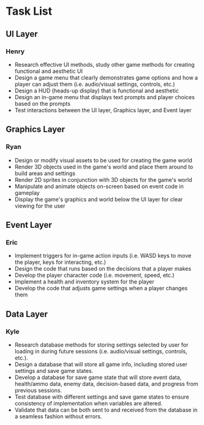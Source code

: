 # **Task List**

## **UI Layer**
### **Henry**
- Research effective UI methods, study other game methods for creating functional and aesthetic UI
- Design a game menu that clearly demonstrates game options and how a player can adjust them (i.e. audio/visual settings, controls, etc.)
- Design a HUD (heads-up display) that is functional and aesthetic
- Design an in-game menu that displays text prompts and player choices based on the prompts
- Test interactions between the UI layer, Graphics layer, and Event layer

## **Graphics Layer**
### **Ryan**
- Design or modify visual assets to be used for creating the game world
- Render 3D objects used in the game's world and place them around to build areas and settings
- Render 2D sprites in conjunction with 3D objects for the game's world
- Manipulate and animate objects on-screen based on event code in gameplay
- Display the game's graphics and world below the UI layer for clear viewing for the user

## **Event Layer**
### **Eric**
- Implement triggers for in-game action inputs (i.e. WASD keys to move the player, keys for interacting, etc.)
- Design the code that runs based on the decisions that a player makes
- Develop the player character code (i.e. movement, speed, etc.)
- Implement a health and inventory system for the player
- Develop the code that adjusts game settings when a player changes them

## **Data Layer**
### **Kyle**
- Research database methods for storing settings selected by user for loading in during future sessions (i.e. audio/visual settings, controls, etc.).
- Design a database that will store all game info, including stored user settings and save game states.
- Develop a database for save game state that will store event data, health/ammo data, enemy data, decision-based data, and progress from previous sessions.
- Test database with different settings and save game states to ensure consistency of implementation when variables are altered.
- Validate that data can be both sent to and received from the database in a seamless fashion without errors.
